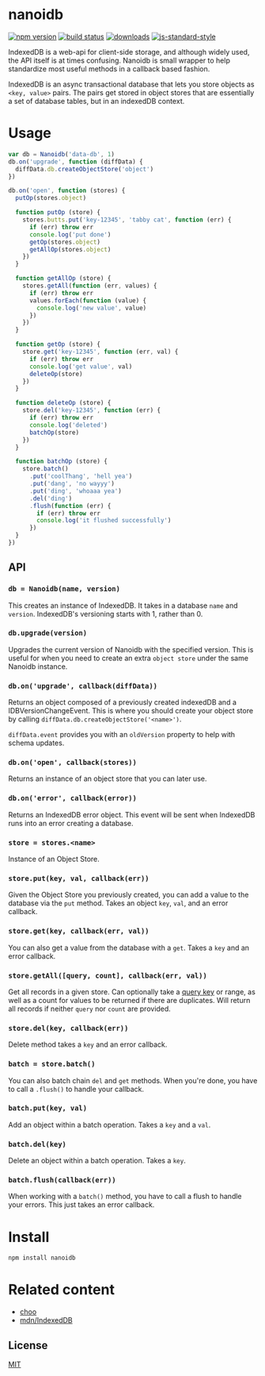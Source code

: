 # nanoidb
[![npm version][1]][2] [![build status][3]][4]
[![downloads][5]][6] [![js-standard-style][7]][8]

IndexedDB is a web-api for client-side storage, and although widely used, the API
itself is at times confusing. Nanoidb is small wrapper to help standardize most
useful methods in a callback based fashion.

IndexedDB is an async transactional database that lets you store objects as
`<key, value>` pairs. The pairs get stored in object stores that are
essentially a set of database tables, but in an indexedDB context.  

# Usage
```js
var db = Nanoidb('data-db', 1)
db.on('upgrade', function (diffData) {
  diffData.db.createObjectStore('object')
})

db.on('open', function (stores) {
  putOp(stores.object)

  function putOp (store) {
    stores.butts.put('key-12345', 'tabby cat', function (err) {
      if (err) throw err
      console.log('put done')
      getOp(stores.object)
      getAllOp(stores.object)
    })
  }

  function getAllOp (store) {
    stores.getAll(function (err, values) {
      if (err) throw err
      values.forEach(function (value) {
        console.log('new value', value)
      }) 
    })
  }

  function getOp (store) {
    store.get('key-12345', function (err, val) {
      if (err) throw err
      console.log('get value', val)
      deleteOp(store)
    })
  }

  function deleteOp (store) {
    store.del('key-12345', function (err) {
      if (err) throw err
      console.log('deleted')
      batchOp(store)
    })
  }

  function batchOp (store) {
    store.batch()
      .put('coolThang', 'hell yea')
      .put('dang', 'no wayyy')
      .put('ding', 'whoaaa yea')
      .del('ding')
      .flush(function (err) {
        if (err) throw err
        console.log('it flushed successfully')
      })
  }
})
```

## API 
### `db = Nanoidb(name, version)`
This creates an instance of IndexedDB. It takes in a database `name` and
`version`. IndexedDB's versioning starts with 1, rather than 0. 

### `db.upgrade(version)`
Upgrades the current version of Nanoidb with the specified version. This is
useful for when you need to create an extra `object store` under the same
Nanoidb instance.

### `db.on('upgrade', callback(diffData))`
Returns an object composed of a previously created indexedDB and a
IDBVersionChangeEvent. This is where you should create your object store by
calling `diffData.db.createObjectStore('<name>')`.

`diffData.event` provides you with an `oldVersion` property to help with
schema updates.

### `db.on('open', callback(stores))`
Returns an instance of an object store that you can later use.

### `db.on('error', callback(error))`
Returns an IndexedDB error object. This event will be sent when IndexedDB runs
into an error creating a database.

### `store = stores.<name>`
Instance of an Object Store. 

### `store.put(key, val, callback(err))`
Given the Object Store you previously created, you can add a value to the
database via the `put` method. Takes an object `key`, `val`, and an error
callback.

### `store.get(key, callback(err, val))`
You can also get a value from the database with a `get`. Takes a `key` and an
error callback.

### `store.getAll([query, count], callback(err, val))`
Get all records in a given store. Can optionally take a [query
key](https://developer.mozilla.org/en-US/docs/Web/API/IDBObjectStore/getAll) or
range, as well as a count for values to be returned if there are duplicates.
Will return all records if neither `query` nor `count` are provided.

### `store.del(key, callback(err))`
Delete method takes a `key` and an error callback.

### `batch = store.batch()`
You can also batch chain `del` and `get` methods. When you're done, you have to
call a `.flush()` to handle your callback.

### `batch.put(key, val)`
Add an object within a batch operation. Takes a `key` and a `val`. 

### `batch.del(key)`
Delete an object within a batch operation. Takes a `key`.

### `batch.flush(callback(err))`
When working with a `batch()` method, you have to call a flush to handle your
errors. This just takes an error callback.

# Install
```bash
npm install nanoidb
```

# Related content
- [choo](https://github.com/yoshuawuyts/choo)
- [mdn/IndexedDB](https://developer.mozilla.org/en-US/docs/Web/API/IndexedDB_API)

## License
[MIT](https://tldrlegal.com/license/mit-license)

[1]: https://img.shields.io/npm/v/nanoidb.svg?style=flat-square
[2]: https://npmjs.org/package/nanoidb
[3]: https://img.shields.io/travis/lrlna/nanoidb/master.svg?style=flat-square
[4]: https://travis-ci.org/lrlna/nanoidb
[5]: http://img.shields.io/npm/dm/nanoidb.svg?style=flat-square
[6]: https://npmjs.org/package/nanoidb
[7]: https://img.shields.io/badge/code%20style-standard-brightgreen.svg?style=flat-square
[8]: https://github.com/feross/standard
